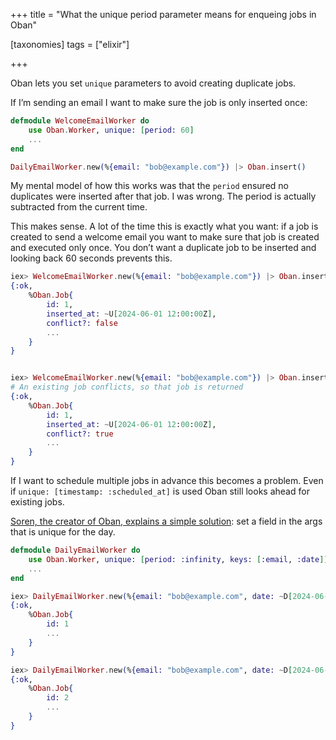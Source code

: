 +++
title = "What the unique period parameter means for  enqueing jobs in Oban"

[taxonomies]
tags = ["elixir"]

+++

Oban lets you set `unique` parameters to avoid creating duplicate jobs.

If I’m sending an email I want to make sure the job is only inserted once:

```elixir
defmodule WelcomeEmailWorker do 
	use Oban.Worker, unique: [period: 60]
	...
end

DailyEmailWorker.new(%{email: "bob@example.com"}) |> Oban.insert()
```

My mental model of how this works was that the `period` ensured no duplicates were inserted after that job. I was wrong. The period is actually subtracted from the current time.

This makes sense. A lot of the time this is exactly what you want: if a job is created to send a welcome email you want to make sure that job is created and executed only once. You don’t want a duplicate job to be inserted and looking back 60 seconds prevents this.

```elixir
iex> WelcomeEmailWorker.new(%{email: "bob@example.com"}) |> Oban.insert()
{:ok, 
	%Oban.Job{
		id: 1,
		inserted_at: ~U[2024-06-01 12:00:00Z],
		conflict?: false
		...
	}
}


iex> WelcomeEmailWorker.new(%{email: "bob@example.com"}) |> Oban.insert()
# An existing job conflicts, so that job is returned
{:ok, 
	%Oban.Job{
		id: 1,
		inserted_at: ~U[2024-06-01 12:00:00Z],
		conflict?: true
		...
	}
}

```

If I want to schedule multiple jobs in advance this becomes a problem. Even if `unique: [timestamp: :scheduled_at]` is used Oban still looks ahead for existing jobs.

[Soren, the creator of Oban, explains a simple solution](https://elixirforum.com/t/scheduling-jobs-with-unique-contrains/63876/2): set a field in the args that is unique for the day.

```elixir
defmodule DailyEmailWorker do 
	use Oban.Worker, unique: [period: :infinity, keys: [:email, :date]]
	...
end

iex> DailyEmailWorker.new(%{email: "bob@example.com", date: ~D[2024-06-01]}) |> Oban.insert()
{:ok, 
	%Oban.Job{
		id: 1
		...
	}
}

iex> DailyEmailWorker.new(%{email: "bob@example.com", date: ~D[2024-06-02]}) |> Oban.insert()
{:ok, 
	%Oban.Job{
		id: 2
		...
	}
}

```

